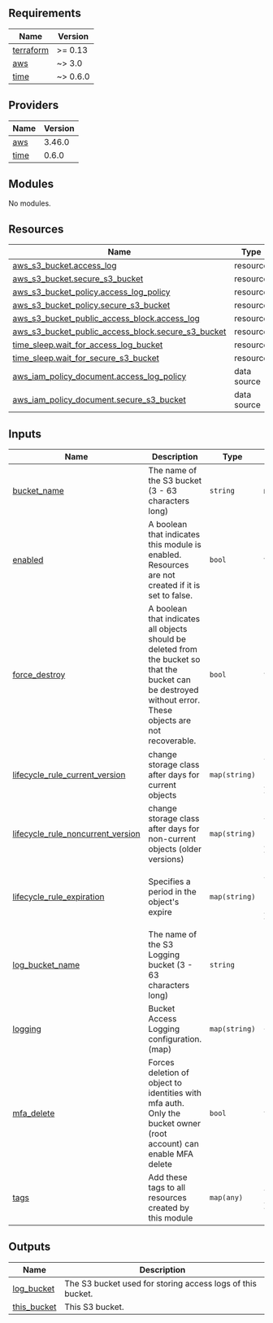 ## Requirements

| Name | Version |
|------|---------|
| <a name="requirement_terraform"></a> [terraform](#requirement\_terraform) | >= 0.13 |
| <a name="requirement_aws"></a> [aws](#requirement\_aws) | ~> 3.0 |
| <a name="requirement_time"></a> [time](#requirement\_time) | ~> 0.6.0 |

## Providers

| Name | Version |
|------|---------|
| <a name="provider_aws"></a> [aws](#provider\_aws) | 3.46.0 |
| <a name="provider_time"></a> [time](#provider\_time) | 0.6.0 |

## Modules

No modules.

## Resources

| Name | Type |
|------|------|
| [aws_s3_bucket.access_log](https://registry.terraform.io/providers/hashicorp/aws/latest/docs/resources/s3_bucket) | resource |
| [aws_s3_bucket.secure_s3_bucket](https://registry.terraform.io/providers/hashicorp/aws/latest/docs/resources/s3_bucket) | resource |
| [aws_s3_bucket_policy.access_log_policy](https://registry.terraform.io/providers/hashicorp/aws/latest/docs/resources/s3_bucket_policy) | resource |
| [aws_s3_bucket_policy.secure_s3_bucket](https://registry.terraform.io/providers/hashicorp/aws/latest/docs/resources/s3_bucket_policy) | resource |
| [aws_s3_bucket_public_access_block.access_log](https://registry.terraform.io/providers/hashicorp/aws/latest/docs/resources/s3_bucket_public_access_block) | resource |
| [aws_s3_bucket_public_access_block.secure_s3_bucket](https://registry.terraform.io/providers/hashicorp/aws/latest/docs/resources/s3_bucket_public_access_block) | resource |
| [time_sleep.wait_for_access_log_bucket](https://registry.terraform.io/providers/hashicorp/time/latest/docs/resources/sleep) | resource |
| [time_sleep.wait_for_secure_s3_bucket](https://registry.terraform.io/providers/hashicorp/time/latest/docs/resources/sleep) | resource |
| [aws_iam_policy_document.access_log_policy](https://registry.terraform.io/providers/hashicorp/aws/latest/docs/data-sources/iam_policy_document) | data source |
| [aws_iam_policy_document.secure_s3_bucket](https://registry.terraform.io/providers/hashicorp/aws/latest/docs/data-sources/iam_policy_document) | data source |

## Inputs

| Name | Description | Type | Default | Required |
|------|-------------|------|---------|:--------:|
| <a name="input_bucket_name"></a> [bucket\_name](#input\_bucket\_name) | The name of the S3 bucket (3 - 63 characters long) | `string` | n/a | yes |
| <a name="input_enabled"></a> [enabled](#input\_enabled) | A boolean that indicates this module is enabled. Resources are not created if it is set to false. | `bool` | `true` | no |
| <a name="input_force_destroy"></a> [force\_destroy](#input\_force\_destroy) | A boolean that indicates all objects should be deleted from the bucket so that the bucket can be destroyed without error. These objects are not recoverable. | `bool` | `false` | no |
| <a name="input_lifecycle_rule_current_version"></a> [lifecycle\_rule\_current\_version](#input\_lifecycle\_rule\_current\_version) | change storage class after days for current objects | `map(string)` | <pre>{<br>  "days": 90,<br>  "storage_class": "GLACIER"<br>}</pre> | no |
| <a name="input_lifecycle_rule_noncurrent_version"></a> [lifecycle\_rule\_noncurrent\_version](#input\_lifecycle\_rule\_noncurrent\_version) | change storage class after days for non-current objects (older versions) | `map(string)` | <pre>{<br>  "days": 90,<br>  "storage_class": "GLACIER"<br>}</pre> | no |
| <a name="input_lifecycle_rule_expiration"></a> [lifecycle\_rule\_expiration](#input\_lifecycle\_rule\_expiration) | Specifies a period in the object's expire | `map(string)` | <pre>{<br>  "date": null,<br>  "days": null<br>  "expired_object_delete_marker": null<br>}</pre> | no |
| <a name="input_log_bucket_name"></a> [log\_bucket\_name](#input\_log\_bucket\_name) | The name of the S3 Logging bucket (3 - 63 characters long) | `string` | `""` | no |
| <a name="input_logging"></a> [logging](#input\_logging) | Bucket Access Logging configuration. (map) | `map(string)` | `{}` | no |
| <a name="input_mfa_delete"></a> [mfa\_delete](#input\_mfa\_delete) | Forces deletion of object to identities with mfa auth. Only the bucket owner (root account) can enable MFA delete | `bool` | `false` | no |
| <a name="input_tags"></a> [tags](#input\_tags) | Add these tags to all resources created by this module | `map(any)` | <pre>{<br>  "Generator": "Terraform"<br>}</pre> | no |

## Outputs

| Name | Description |
|------|-------------|
| <a name="output_log_bucket"></a> [log\_bucket](#output\_log\_bucket) | The S3 bucket used for storing access logs of this bucket. |
| <a name="output_this_bucket"></a> [this\_bucket](#output\_this\_bucket) | This S3 bucket. |
